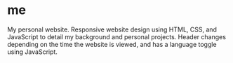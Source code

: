# me
My personal website.
Responsive website design using HTML, CSS, and JavaScript to detail my background and personal projects. Header changes depending on the time the website is viewed, and has a language toggle using JavaScript.
